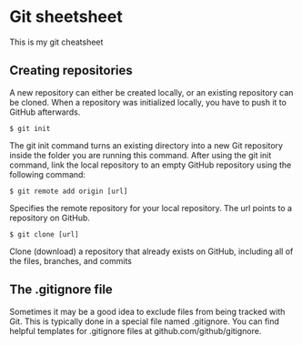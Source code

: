 # Git sheetsheet

This is my git cheatsheet 

## Creating repositories

A new repository can either be created locally, or an existing repository can be cloned. When a repository was initialized locally, you have to push it to GitHub afterwards.

```
$ git init
```

The git init command turns an existing directory into a new Git repository inside the folder you are running this command. After using the git init command, link the local repository to an empty GitHub repository using the following command:

```
$ git remote add origin [url]
```

Specifies the remote repository for your local repository. The url points to a repository on GitHub.

```
$ git clone [url]
```
Clone (download) a repository that already exists on GitHub, including all of the files, branches, and commits

## The .gitignore file

Sometimes it may be a good idea to exclude files from being tracked with Git. This is typically done in a special file named .gitignore. You can find helpful templates for .gitignore files at github.com/github/gitignore.

